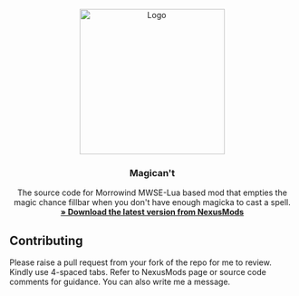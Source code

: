 <!-- PROJECT LOGO -->
<br />
<div align="center">
  <a href="https://github.com/tewlwolow/Magican-t">
    <img src="https://staticdelivery.nexusmods.com/mods/100/images/50990/50990-1650132809-1868457884.png" alt="Logo" width="256">
  </a>

  <h3 align="center">Magican't</h3>

  <p align="center">
    The source code for Morrowind MWSE-Lua based mod that empties the magic chance fillbar when you don't have enough magicka to cast a spell.
    <br />
    <a href="https://www.nexusmods.com/morrowind/mods/50990"><strong>» Download the latest version from NexusMods</strong></a>
    <br />
  </p>
</div>

<!-- Contributing -->
## Contributing

Please raise a pull request from your fork of the repo for me to review. Kindly use 4-spaced tabs.
Refer to NexusMods page or source code comments for guidance. You can also write me a message.

